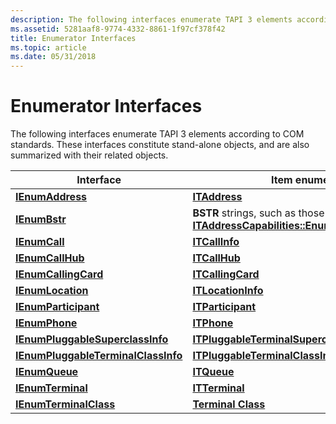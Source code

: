 ```yaml
---
description: The following interfaces enumerate TAPI 3 elements according to COM standards. These interfaces constitute stand-alone objects, and are also summarized with their related objects.
ms.assetid: 5281aaf8-9774-4332-8861-1f97cf378f42
title: Enumerator Interfaces
ms.topic: article
ms.date: 05/31/2018
---
```


# Enumerator Interfaces

The following interfaces enumerate TAPI 3 elements according to COM standards. These interfaces constitute stand-alone objects, and are also summarized with their related objects.



| Interface                                                                  | Item enumerated                                                                                                                                    |
|----------------------------------------------------------------------------|----------------------------------------------------------------------------------------------------------------------------------------------------|
| [**IEnumAddress**](/windows/desktop/api/tapi3if/nn-tapi3if-ienumaddress)                                       | [**ITAddress**](/windows/desktop/api/tapi3if/nn-tapi3if-itaddress)                                                                                                                     |
| [**IEnumBstr**](/windows/desktop/api/tapi3if/nn-tapi3if-ienumbstr)                                             | **BSTR** strings, such as those returned by [**ITAddressCapabilities::EnumerateDeviceClasses**](/windows/desktop/api/tapi3if/nf-tapi3if-itaddresscapabilities-enumeratedeviceclasses). |
| [**IEnumCall**](/windows/desktop/api/tapi3if/nn-tapi3if-ienumcall)                                             | [**ITCallInfo**](/windows/desktop/api/tapi3if/nn-tapi3if-itcallinfo)                                                                                                                   |
| [**IEnumCallHub**](/windows/desktop/api/tapi3if/nn-tapi3if-ienumcallhub)                                       | [**ITCallHub**](/windows/desktop/api/tapi3if/nn-tapi3if-itcallhub)                                                                                                                     |
| [**IEnumCallingCard**](/windows/desktop/api/tapi3if/nn-tapi3if-ienumcallingcard)                               | [**ITCallingCard**](/windows/desktop/api/tapi3if/nn-tapi3if-itcallingcard)                                                                                                             |
| [**IEnumLocation**](/windows/desktop/api/tapi3if/nn-tapi3if-ienumlocation)                                     | [**ITLocationInfo**](/windows/desktop/api/tapi3if/nn-tapi3if-itlocationinfo)                                                                                                           |
| [**IEnumParticipant**](ienumparticipant.md)                               | [**ITParticipant**](itparticipant.md)                                                                                                             |
| [**IEnumPhone**](/windows/desktop/api/tapi3if/nn-tapi3if-ienumphone)                                           | [**ITPhone**](/windows/desktop/api/tapi3if/nn-tapi3if-itphone)                                                                                                                         |
| [**IEnumPluggableSuperclassInfo**](/windows/desktop/api/tapi3if/nn-tapi3if-ienumpluggablesuperclassinfo)       | [**ITPluggableTerminalSuperclassInfo**](/windows/desktop/api/tapi3if/nn-tapi3if-itpluggableterminalsuperclassinfo)                                                                     |
| [**IEnumPluggableTerminalClassInfo**](/windows/desktop/api/tapi3if/nn-tapi3if-ienumpluggableterminalclassinfo) | [**ITPluggableTerminalClassInfo**](/windows/desktop/api/tapi3if/nn-tapi3if-itpluggableterminalclassinfo)                                                                               |
| [**IEnumQueue**](/windows/win32/api/tapi3cc/nn-tapi3cc-ienumqueue)                                           | [**ITQueue**](/windows/win32/api/tapi3cc/nn-tapi3cc-itqueue)                                                                                                                         |
| [**IEnumTerminal**](/windows/desktop/api/tapi3if/nn-tapi3if-ienumterminal)                                     | [**ITTerminal**](/windows/win32/api/tapi3if/nn-tapi3if-itterminal)                                                                                                                   |
| [**IEnumTerminalClass**](/windows/desktop/api/tapi3if/nn-tapi3if-ienumterminalclass)                           | [**Terminal Class**](terminal-class.md)                                                                                                           |



 

 

 

